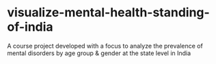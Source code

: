 # visualize-mental-health-standing-of-india
A course project developed with a focus to analyze the prevalence of mental disorders by age group &amp; gender at the state level in India
